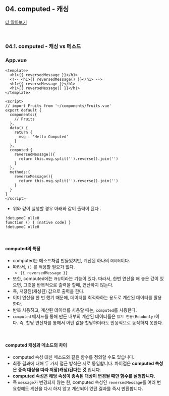 ## 04. computed - 캐싱

[더 알아보기](https://kr.vuejs.org/v2/guide/computed.html)

<br/>

### 04.1. computed - 캐싱 vs 메소드

### App.vue

```vue
<template>
  <h1>{{ reversedMessage }}</h1> 
  <!-- <h1>{{ reversedMessage() }}</h1> -->
  <h1>{{ reverseMessage }}</h1>
  <h1>{{ reverseMessage() }}</h1>
</template>

<script>
// import Fruits from '~/components/Fruits.vue'
export default {
  components:{
    // Fruits
  },
  data() {
    return {
      msg : 'Hello Computed'
    }
  },
  computed:{
    reversedMessage(){
      return this.msg.split('').reverse().join('')
    }
  },
  methods:{
    reverseMessage(){
      return this.msg.split('').reverse().join('')
    }
  }
}
</script>

```

- 위와 같이 실행할 경우 아래와 같이 출력이 된다 . 

```
!detupmoC olleH
function () { [native code] }
!detupmoC olleH
```

<br/>

#### computed의 특징

- computed는 메소드처럼 만들었지만, 계산된 하나의 `데이터`이다.
- 따라서, `()` 를 적용할 필요가 없다.
  - `{{ reversedMessage }}`
- 또한, computed에는 `캐싱`이라는 기능이 있다.  따라서, 한번 연산을 해 놓은 값이 있으면, 그것을 반복적으로 출력을 할때, 연산하지 않는다.
- 즉, 저장된(캐싱된) 값으로 출력을 한다.
- 이미 연산을 한 번 했기 때문에, 데이터를 최적화하는 용도로 계산된 데이터를 활용한다.
- 반복 사용하고, 계산된 데이터를 사용할 때는, `computed`를 사용한다.
- `computed` 메서드를 통해 만든 내부의 계산된 데이터들은 `읽기 전용(Readonly)`이다. 즉, 할당 연산자를 통해서 어떤 값을 할당하더라도 반응적으로 동작하지 못한다.

<br/>

#### computed 캐싱과 메소드의 차이

- computed 속성 대신 메소드와 같은 함수를 정의할 수도 있습니다. 
- 최종 결과에 대해 두 가지 접근 방식은 서로 동일합니다. 차이점은 **computed 속성은 종속 대상을 따라 저장(캐싱)된다는 것** 입니다. 
- **computed 속성은 해당 속성이 종속된 대상이 변경될 때만 함수를 실행합니다.**
-  즉 `message`가 변경되지 않는 한, computed 속성인 `reversedMessage`를 여러 번 요청해도 계산을 다시 하지 않고 계산되어 있던 결과를 즉시 반환합니다.

